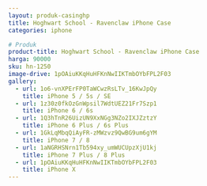 ```yaml
---
layout: produk-casinghp
title: Hoghwart School - Ravenclaw iPhone Case
categories: iphone

# Produk
product-title: Hoghwart School - Ravenclaw iPhone Case
harga: 90000
sku: hn-1250
image-drive: 1pOAiuKKqHuHFKnNwIIKTmbOYbFPL2F03
gallery:
  - url: 1o6-vnXPErFP0TaWCwzRsLTv_16KwJpQy
    title: iPhone 5 / 5s / SE
  - url: 1z30z0fkOzGnWpsil7WdtUEZ21Fr7Szp1
    title: iPhone 6 / 6s
  - url: 1Q3hTnR26UizUN9XxNGg3NZo2IXJZztzY
    title: iPhone 6 Plus / 6s Plus
  - url: 1GkLqMbqQiAyFR-zMWzvz9QwBG9um6gYM
    title: iPhone 7 / 8
  - url: 1aNGRHSNrn1Tb594xy_umWUCUpzXjU1kj
    title: iPhone 7 Plus / 8 Plus
  - url: 1pOAiuKKqHuHFKnNwIIKTmbOYbFPL2F03
    title: iPhone X
---
```

